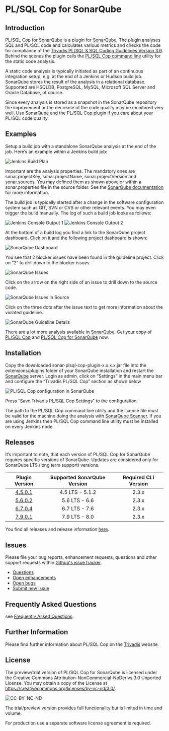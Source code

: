 # PL/SQL Cop for SonarQube

## Introduction

PL/SQL Cop for SonarQube is a plugin for [SonarQube](http://www.sonarqube.org/). The plugin analyses SQL and PL/SQL code and calculates various metrics and checks the code for compliance of the [Trivadis PL/SQL & SQL Coding Guidelines Version 3.6](https://trivadis.github.io/plsql-and-sql-coding-guidelines/v3.6/). Behind the scenes the plugin calls the [PL/SQL Cop command line](https://github.com/Trivadis/plsql-cop-cli) utility for the static code analysis.

A static code analysis is typically initiated as part of an continuous integration setup, e.g. at the end of a Jenkins or Hudson build job. SonarQube stores the result of the analysis in a relational database. Supported are HSQLDB, PostgreSQL, MySQL, Microsoft SQL Server and Oracle Database, of course.

Since every analysis is stored as a snapshot in the SonarQube repository the improvement or the decrease of the code quality may be monitored very well. Use SonarQube and the PL/SQL Cop plugin if you care about your PL/SQL code quality.

## Examples

Setup a build job with a standalone SonarQube analysis at the end of the job. Here’s an example within a Jenkins build job:

![Jenkins Build Plan](images/jenkins_1.png)

Important are the analysis properties. The mandatory ones are sonar.projectKey, sonar.projectName, sonar.projectVersion and sonar.sources. You may defined them as shown above or within a sonar.properties file in the source folder. See the [SonarQube documentation](http://docs.sonarqube.org/display/SONAR/Analysis+Parameters) for more information.

The build job is typically started after a change in the software configuration system such as GIT, SVN or CVS or other relevant events. You may even trigger the build manually. The log of such a build job looks as follows:

![Jenkins Console Output 1](images/jenkins_2.png)
![Jenkins Console Output 2](images/jenkins_3.png)

At the bottom of a build log you find a link to the SonarQube project dashboard. Click on it and the following project dashboard is shown:

![SonarQube Dashboard](images/sonar_1.png)

You see that 2 blocker issues have been found in the guideline project. Click on “2” to drill down to the blocker issues.

![SonarQube Issues](images/sonar_2.png)

Click on the arrow on the right side of an issue to drill down to the source code.

![SonarQube Issues in Source](images/sonar_3.png)

Click on the three dots after the issue text to get more information about the violated guideline.

![SonarQube Guideline Details](images/sonar_4.png)

There are a lot more analysis available in [SonarQube](http://docs.sonarqube.org/display/SONAR/Installing+a+Plugin). Get your copy of [PL/SQL Cop](https://github.com/Trivadis/plsql-cop-cli/releases) and [PL/SQL Cop for SonarQube](https://github.com/Trivadis/plsql-cop-sonar/releases) now.

## Installation

Copy the downloaded sonar-plsql-cop-plugin-x.x.x.x.jar file into the extensions/plugins folder of your SonarQube installation and restart the [SonarQube](http://docs.sonarqube.org/display/SONAR/Installing+a+Plugin) server. Login as admin, click on “Settings” in the main menu bar and configure the “Trivadis PL/SQL Cop” section as shown below

![PL/SQL Cop configuration in SonarQube](images/sonar_5.png)

Press “Save Trivadis PL/SQL Cop Settings” to the configuration.

The path to the PL/SQL Cop command line utility and the license file must be valid for the machine doing the analysis with [SonarQube Scanner](https://docs.sonarqube.org/display/SCAN/Analyzing+with+SonarQube+Scanner). If you are using Jenkins then PL/SQL Cop command line utility must be installed on every Jenkins node.

## Releases

It’s important to note, that each version of PL/SQL Cop for SonarQube requires specific versions of SonarQube. Updates are considered only for SonarQube LTS (long term support) versions.

| Plugin Version | Supported SonarQube Version | Required CLI Version |
| :------------: | :-------------------------: | :------------------: |
| [4.5.0.1](https://github.com/Trivadis/plsql-cop-sonar/releases/tag/v4.5.0.1) | 4.5 LTS - 5.1.2 | 2.3.x  |
| [5.6.0.2](https://github.com/Trivadis/plsql-cop-sonar/releases/tag/v5.6.0.2) | 5.6 LTS - 6.6 | 2.3.x |
| [6.7.0.4](https://github.com/Trivadis/plsql-cop-sonar/releases/tag/v6.7.0.4) | 6.7 LTS - 7.6 | 2.3.x|
| [7.9.0.1](https://github.com/Trivadis/plsql-cop-sonar/releases/tag/v7.9.0.1) | 7.9 LTS - 8.0 | 2.3.x |

You find all releases and release information [here](https://github.com/Trivadis/plsql-cop-sonar/releases).

## Issues
Please file your bug reports, enhancement requests, questions and other support requests within [Github's issue tracker](https://help.github.com/articles/about-issues/).

* [Questions](https://github.com/trivadis/plsql-cop-sonar/issues?q=is%3Aissue+label%3Aquestion)
* [Open enhancements](https://github.com/trivadis/plsql-cop-sonar/issues?q=is%3Aopen+is%3Aissue+label%3Aenhancement)
* [Open bugs](https://github.com/trivadis/plsql-cop-sonar/issues?q=is%3Aopen+is%3Aissue+label%3Abug)
* [Submit new issue](https://github.com/trivadis/plsql-cop-sonar/issues/new)

## Frequently Asked Questions

see [Frequently Asked Questions](FAQ.md).

## Further Information

Please find further information about PL/SQL Cop on the [Trivadis](https://www.trivadis.com/en/plsql-cop) website.

## License

The preview/trial version of PL/SQL Cop for SonarQube is licensed under the Creative Commons Attribution-NonCommercial-NoDerivs 3.0 Unported License. You may obtain a copy of the License at https://creativecommons.org/licenses/by-nc-nd/3.0/.

![CC-BY_NC-ND](images/CC-BY-NC-ND.png)

The trial/preview version provides full functionality but is limited in time and volume.

For production use a separate software license agreement is required.
